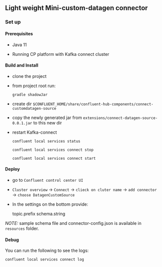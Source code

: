 ## Light weight Mini-custom-datagen connector

### Set up

#### Prerequisites

- Java 11 

- Running CP platform with Kafka connect cluster

#### Build and Install

- clone the project

- from project root run:

      gradle shadowJar

- create dir  `$CONFLUENT_HOME/share/confluent-hub-components/connect-customdatagen-source`

- copy the newly generated jar from `extensions/connect-datagen-source-0.0.1.jar` to this new dir

- restart Kafka-connect


      confluent local services status
  
      confluent local services connect stop
  
      confluent local services connect start


#### Deploy

- go to `Confluent control center UI`
- `Cluster overview` -> `Connect` -> `clieck on cluter name` -> `add connector` -> `choose DatagenCustomSource`
- In the settings on the bottom provide:


    topic.prefix
    schema.string

_NOTE:_ sample schema file and connector-config.json is available in `resources` folder.


#### Debug

You can run the following to see the logs:

    confluent local services connect log